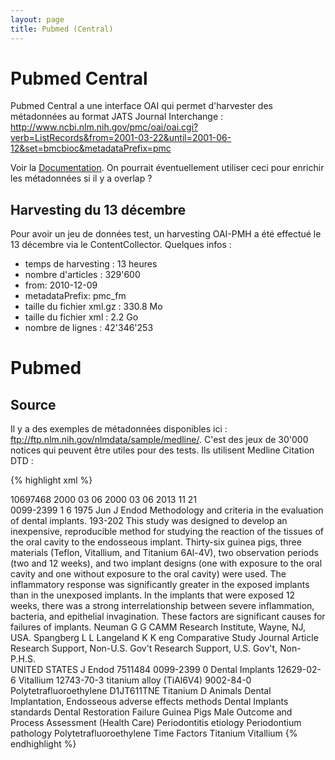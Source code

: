```yaml
---
layout: page
title: Pubmed (Central)
---
```


# Pubmed Central

Pubmed Central a une interface OAI qui permet d'harvester des métadonnées au format JATS Journal Interchange :  <http://www.ncbi.nlm.nih.gov/pmc/oai/oai.cgi?verb=ListRecords&from=2001-03-22&until=2001-06-12&set=bmcbioc&metadataPrefix=pmc>

Voir la [Documentation](http://www.ncbi.nlm.nih.gov/pmc/tools/oai/). On pourrait éventuellement utiliser ceci pour enrichir les métadonnées si il y a overlap ?

## Harvesting du 13 décembre

Pour avoir un jeu de données test, un harvesting OAI-PMH a été effectué le 13 décembre via le ContentCollector. Quelques infos :

 * temps de harvesting : 13 heures
 * nombre d'articles : 329'600
 * from: 2010-12-09
 * metadataPrefix: pmc_fm
 * taille du fichier xml.gz : 330.8 Mo
 * taille du fichier xml : 2.2 Go
 * nombre de lignes : 42'346'253


# Pubmed

## Source

Il y a des exemples de métadonnées disponibles ici : <ftp://ftp.nlm.nih.gov/nlmdata/sample/medline/>. C'est des jeux de 30'000 notices qui peuvent être utiles pour des tests. Ils utilisent Medline Citation DTD :

{% highlight xml %}
<?xml version="1.0" encoding="UTF-8"?>
<!DOCTYPE MedlineCitationSet PUBLIC "-//NLM//DTD Medline Citation, 1st January, 2015//EN"
                                    "http://www.nlm.nih.gov/databases/dtd/nlmmedlinecitationset_150101.dtd">
<MedlineCitationSet>
    <MedlineCitation Owner="NLM" Status="MEDLINE">
        <PMID Version="1">10697468</PMID>
        <DateCreated>
            <Year>2000</Year>
            <Month>03</Month>
            <Day>06</Day>
        </DateCreated>
        <DateCompleted>
            <Year>2000</Year>
            <Month>03</Month>
            <Day>06</Day>
        </DateCompleted>
        <DateRevised>
            <Year>2013</Year>
            <Month>11</Month>
            <Day>21</Day>
        </DateRevised>
        <Article PubModel="Print">
            <Journal>
                <ISSN IssnType="Print">0099-2399</ISSN>
                <JournalIssue CitedMedium="Print">
                    <Volume>1</Volume>
                    <Issue>6</Issue>
                    <PubDate>
                        <Year>1975</Year>
                        <Month>Jun</Month>
                    </PubDate>
                </JournalIssue>
                <Title>Journal of endodontics</Title>
                <ISOAbbreviation>J Endod</ISOAbbreviation>
            </Journal>
            <ArticleTitle>Methodology and criteria in the evaluation of dental implants.</ArticleTitle>
            <Pagination>
                <MedlinePgn>193-202</MedlinePgn>
            </Pagination>
            <Abstract>
                <AbstractText>This study was designed to develop an inexpensive, reproducible method for studying the reaction of the tissues of the oral cavity to the endosseous implant. Thirty-six guinea pigs, three materials (Teflon, Vitallium, and Titanium 6Al-4V), two observation periods (two and 12 weeks), and two implant designs (one with exposure to the oral cavity and one without exposure to the oral cavity) were used. The inflammatory response was significantly greater in the exposed implants than in the unexposed implants. In the implants that were exposed 12 weeks, there was a strong interrelationship between severe inflammation, bacteria, and epithelial invagination. These factors are significant causes for failures of implants.</AbstractText>
            </Abstract>
            <AuthorList CompleteYN="Y">
                <Author ValidYN="Y">
                    <LastName>Neuman</LastName>
                    <ForeName>G</ForeName>
                    <Initials>G</Initials>
                    <AffiliationInfo>
                        <Affiliation>CAMM Research Institute, Wayne, NJ, USA.</Affiliation>
                    </AffiliationInfo>
                </Author>
                <Author ValidYN="Y">
                    <LastName>Spangberg</LastName>
                    <ForeName>L</ForeName>
                    <Initials>L</Initials>
                </Author>
                <Author ValidYN="Y">
                    <LastName>Langeland</LastName>
                    <ForeName>K</ForeName>
                    <Initials>K</Initials>
                </Author>
            </AuthorList>
            <Language>eng</Language>
            <PublicationTypeList>
                <PublicationType UI="D003160">Comparative Study</PublicationType>
                <PublicationType UI="D016428">Journal Article</PublicationType>
                <PublicationType UI="D013485">Research Support, Non-U.S. Gov't</PublicationType>
                <PublicationType UI="D013486">Research Support, U.S. Gov't, Non-P.H.S.</PublicationType>
            </PublicationTypeList>
        </Article>
        <MedlineJournalInfo>
            <Country>UNITED STATES</Country>
            <MedlineTA>J Endod</MedlineTA>
            <NlmUniqueID>7511484</NlmUniqueID>
            <ISSNLinking>0099-2399</ISSNLinking>
        </MedlineJournalInfo>
        <ChemicalList>
            <Chemical>
                <RegistryNumber>0</RegistryNumber>
                <NameOfSubstance UI="D015921">Dental Implants</NameOfSubstance>
            </Chemical>
            <Chemical>
                <RegistryNumber>12629-02-6</RegistryNumber>
                <NameOfSubstance UI="D014800">Vitallium</NameOfSubstance>
            </Chemical>
            <Chemical>
                <RegistryNumber>12743-70-3</RegistryNumber>
                <NameOfSubstance UI="C031462">titanium alloy (TiAl6V4)</NameOfSubstance>
            </Chemical>
            <Chemical>
                <RegistryNumber>9002-84-0</RegistryNumber>
                <NameOfSubstance UI="D011138">Polytetrafluoroethylene</NameOfSubstance>
            </Chemical>
            <Chemical>
                <RegistryNumber>D1JT611TNE</RegistryNumber>
                <NameOfSubstance UI="D014025">Titanium</NameOfSubstance>
            </Chemical>
        </ChemicalList>
        <CitationSubset>D</CitationSubset>
        <MeshHeadingList>
            <MeshHeading>
                <DescriptorName MajorTopicYN="N" UI="D000818">Animals</DescriptorName>
            </MeshHeading>
            <MeshHeading>
                <DescriptorName MajorTopicYN="N" UI="D003758">Dental Implantation, Endosseous</DescriptorName>
                <QualifierName MajorTopicYN="N" UI="Q000009">adverse effects</QualifierName>
                <QualifierName MajorTopicYN="Y" UI="Q000379">methods</QualifierName>
            </MeshHeading>
            <MeshHeading>
                <DescriptorName MajorTopicYN="Y" UI="D015921">Dental Implants</DescriptorName>
                <QualifierName MajorTopicYN="N" UI="Q000592">standards</QualifierName>
            </MeshHeading>
            <MeshHeading>
                <DescriptorName MajorTopicYN="N" UI="D019232">Dental Restoration Failure</DescriptorName>
            </MeshHeading>
            <MeshHeading>
                <DescriptorName MajorTopicYN="N" UI="D006168">Guinea Pigs</DescriptorName>
            </MeshHeading>
            <MeshHeading>
                <DescriptorName MajorTopicYN="N" UI="D008297">Male</DescriptorName>
            </MeshHeading>
            <MeshHeading>
                <DescriptorName MajorTopicYN="N" UI="D010043">Outcome and Process Assessment (Health Care)</DescriptorName>
            </MeshHeading>
            <MeshHeading>
                <DescriptorName MajorTopicYN="N" UI="D010518">Periodontitis</DescriptorName>
                <QualifierName MajorTopicYN="N" UI="Q000209">etiology</QualifierName>
            </MeshHeading>
            <MeshHeading>
                <DescriptorName MajorTopicYN="N" UI="D010519">Periodontium</DescriptorName>
                <QualifierName MajorTopicYN="N" UI="Q000473">pathology</QualifierName>
            </MeshHeading>
            <MeshHeading>
                <DescriptorName MajorTopicYN="N" UI="D011138">Polytetrafluoroethylene</DescriptorName>
            </MeshHeading>
            <MeshHeading>
                <DescriptorName MajorTopicYN="N" UI="D013997">Time Factors</DescriptorName>
            </MeshHeading>
            <MeshHeading>
                <DescriptorName MajorTopicYN="N" UI="D014025">Titanium</DescriptorName>
            </MeshHeading>
            <MeshHeading>
                <DescriptorName MajorTopicYN="N" UI="D014800">Vitallium</DescriptorName>
            </MeshHeading>
        </MeshHeadingList>
    </MedlineCitation>
{% endhighlight %}
